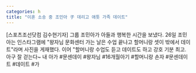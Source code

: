 ```yaml
---
categories: h
title: "이혼 소송 중 조민아 子 데리고 애틋 가족 데이트"
---
```

[스포츠조선닷컴 김수현기자] 그룹 조민아가 아들과 행복한 시간을 보냈다. 26일 조민아는 인스타그램에 "왕자님 문화센터 가는 날은 수업 끝나고 할머니랑 셋이 밖에서 데이트"라며 사진을 게재했다. 이어 "할머니랑 수업도 듣고 데이트도 하고 강호 기분 최고. 아구 잘 걷는다~ 내 아가 #문센데이 #왕자님 #16개월아기 #할머니랑 손자 #문센데이트 #데이트 #가